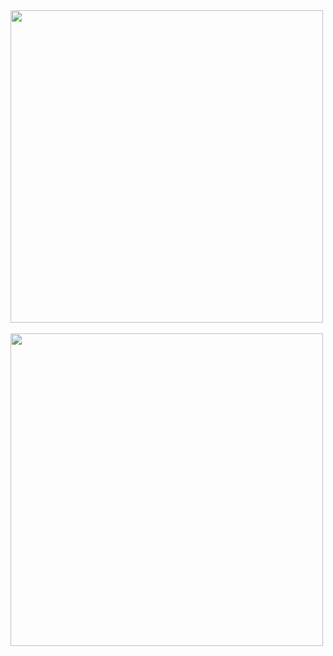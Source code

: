 <img src="https://github.com/unzilamalik99/AIChabot/assets/136435499/5a1448f8-55bb-47f6-b4b3-8c9e1a420136" width="500">
<br/>
<br/>
<img src="https://github.com/unzilamalik99/AIChabot/assets/136435499/1c211205-1ab1-4b70-9881-d000221e12fb" width="500">

